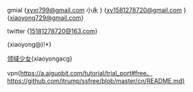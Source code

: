 gmial  {xyxr799@gmail.com  小永 } {xy1581278720@gmail.com } {xiaoyong729@gmail.com}

twitter {15181278720@163.com}

{xiaoyong@)!*}

[领域少女](http://bbs.swfuli.com/){xiaoyongacg}



vpn{https://a.aiguobit.com/tutorial/trial_port#free、https://github.com/itrump/ssfree/blob/master/cn/README.md}